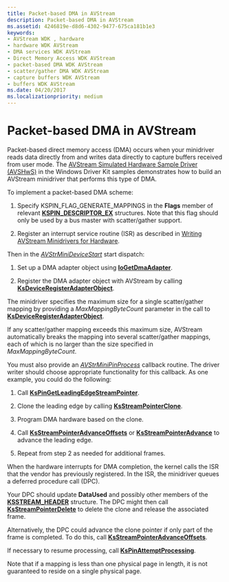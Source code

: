 ```yaml
---
title: Packet-based DMA in AVStream
description: Packet-based DMA in AVStream
ms.assetid: 4246819e-d8d6-4302-9477-675ca181b1e3
keywords:
- AVStream WDK , hardware
- hardware WDK AVStream
- DMA services WDK AVStream
- Direct Memory Access WDK AVStream
- packet-based DMA WDK AVStream
- scatter/gather DMA WDK AVStream
- capture buffers WDK AVStream
- buffers WDK AVStream
ms.date: 04/20/2017
ms.localizationpriority: medium
---
```


# Packet-based DMA in AVStream





Packet-based direct memory access (DMA) occurs when your minidriver reads data directly from and writes data directly to capture buffers received from user mode. The [AVStream Simulated Hardware Sample Driver (AVSHwS)](http://go.microsoft.com/fwlink/p/?linkid=256083) in the Windows Driver Kit samples demonstrates how to build an AVStream minidriver that performs this type of DMA.

To implement a packet-based DMA scheme:

1.  Specify KSPIN\_FLAG\_GENERATE\_MAPPINGS in the **Flags** member of relevant [**KSPIN\_DESCRIPTOR\_EX**](https://msdn.microsoft.com/library/windows/hardware/ff563534) structures. Note that this flag should only be used by a bus master with scatter/gather support.

2.  Register an interrupt service routine (ISR) as described in [Writing AVStream Minidrivers for Hardware](writing-avstream-minidrivers-for-hardware.md).

Then in the [*AVStrMiniDeviceStart*](https://msdn.microsoft.com/library/windows/hardware/ff556297) start dispatch:

1.  Set up a DMA adapter object using [**IoGetDmaAdapter**](https://msdn.microsoft.com/library/windows/hardware/ff549220).

2.  Register the DMA adapter object with AVStream by calling [**KsDeviceRegisterAdapterObject**](https://msdn.microsoft.com/library/windows/hardware/ff561687).

The minidriver specifies the maximum size for a single scatter/gather mapping by providing a *MaxMappingByteCount* parameter in the call to [**KsDeviceRegisterAdapterObject**](https://msdn.microsoft.com/library/windows/hardware/ff561687).

If any scatter/gather mapping exceeds this maximum size, AVStream automatically breaks the mapping into several scatter/gather mappings, each of which is no larger than the size specified in *MaxMappingByteCount*.

You must also provide an [*AVStrMiniPinProcess*](https://msdn.microsoft.com/library/windows/hardware/ff556351) callback routine. The driver writer should choose appropriate functionality for this callback. As one example, you could do the following:

1.  Call [**KsPinGetLeadingEdgeStreamPointer**](https://msdn.microsoft.com/library/windows/hardware/ff563513).

2.  Clone the leading edge by calling [**KsStreamPointerClone**](https://msdn.microsoft.com/library/windows/hardware/ff567129).

3.  Program DMA hardware based on the clone.

4.  Call [**KsStreamPointerAdvanceOffsets**](https://msdn.microsoft.com/library/windows/hardware/ff567126) or [**KsStreamPointerAdvance**](https://msdn.microsoft.com/library/windows/hardware/ff567125) to advance the leading edge.

5.  Repeat from step 2 as needed for additional frames.

When the hardware interrupts for DMA completion, the kernel calls the ISR that the vendor has previously registered. In the ISR, the minidriver queues a deferred procedure call (DPC).

Your DPC should update **DataUsed** and possibly other members of the [**KSSTREAM\_HEADER**](https://msdn.microsoft.com/library/windows/hardware/ff567138) structure. The DPC might then call [**KsStreamPointerDelete**](https://msdn.microsoft.com/library/windows/hardware/ff567130) to delete the clone and release the associated frame.

Alternatively, the DPC could advance the clone pointer if only part of the frame is completed. To do this, call [**KsStreamPointerAdvanceOffsets**](https://msdn.microsoft.com/library/windows/hardware/ff567126).

If necessary to resume processing, call [**KsPinAttemptProcessing**](https://msdn.microsoft.com/library/windows/hardware/ff563494).

Note that if a mapping is less than one physical page in length, it is not guaranteed to reside on a single physical page.

 

 




